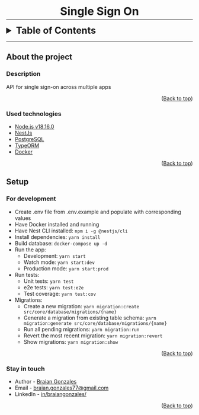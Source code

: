 <h1 style="text-align: center; margin-bottom: -10px; font-size: 30px;"><strong>Single Sign On</strong></h1>

---

<div id="top"></div>

<details>
  <summary style="font-size: 25px"><strong>Table of Contents</strong></summary>
  <ol>
    <li>
      <a href="#about-the-project">About the project</a>
      <ul>
        <li><a href="#description">Description</a></li>
        <li><a href="#used-technologies">Used technologies</a></li>
      </ul>
    </li>
    <li>
      <a href="#setup">Setup</a>
      <ul>
        <li><a href="#for-development">For development</a></li>
      </ul>
    </li>
    <li><a href="#stay-in-touch">Stay in touch</a></li>
  </ol>
</details>

---

## __About the project__

### __Description__

API for single sign-on across multiple apps

<p align="right">(<a href="#top">Back to top</a>)</p>

### __Used technologies__

- [Node.js v18.16.0](https://nodejs.org/es/)
- [NestJs](https://nestjs.com/)
- [PostgreSQL](https://www.postgresql.org/)
- [TypeORM](https://typeorm.io/)
- [Docker](https://www.docker.com/)

<p align="right">(<a href="#top">Back to top</a>)</p>

## __Setup__

### __For development__
- Create .env file from .env.example and populate with corresponding values
- Have Docker installed and running
- Have Nest CLI installed: `npm i -g @nestjs/cli`
- Install dependencies: `yarn install`
- Build database: `docker-compose up -d`
- Run the app: 
  - Development: `yarn start`
  - Watch mode: `yarn start:dev`
  - Production mode: `yarn start:prod`
- Run tests: 
  - Unit tests: `yarn test`
  - e2e tests: `yarn test:e2e`
  - Test coverage: `yarn test:cov`
- Migrations:
  - Create a new migration: `yarn migration:create src/core/database/migrations/{name}`
  - Generate a migration from existing table schema: `yarn migration:generate src/core/database/migrations/{name}`
  - Run all pending migrations: `yarn migration:run`
  - Revert the most recent migration: `yarn migration:revert`
  - Show migrations: `yarn migration:show`

<p align="right">(<a href="#top">Back to top</a>)</p>

### __Stay in touch__

- Author - [Braian Gonzales](https://braiangonzales.vercel.app/)
- Email - [braian.gonzales77@gmail.com](mailto:braian.gonzales77@gmail.com)
- LinkedIn - [in/braiangonzales/](https://www.linkedin.com/in/braiangonzales/)

<p align="right">(<a href="#top">Back to top</a>)</p>
